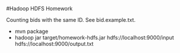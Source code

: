 #Hadoop HDFS Homework

Counting bids with the same ID. See bid.example.txt.

- mvn package
- hadoop jar target/homework-hdfs.jar hdfs://localhost:9000/input hdfs://localhost:9000/output.txt

